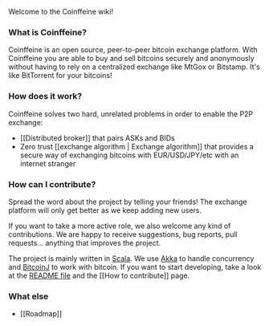 Welcome to the Coinffeine wiki!

### What is Coinffeine?

Coinffeine is an open source, peer-to-peer bitcoin exchange platform. With Coinffeine you are able to buy and sell bitcoins securely and anonymously without having to rely on a centralized exchange like MtGox or Bitstamp. It's like BitTorrent for your bitcoins!

### How does it work?

Coinffeine solves two hard, unrelated problems in order to enable the P2P exchange:

- [[Distributed broker]] that pairs ASKs and BIDs
- Zero trust [[exchange algorithm | Exchange algorithm]] that provides a secure way of exchanging bitcoins with EUR/USD/JPY/etc with an internet stranger

### How can I contribute?

Spread the word about the project by telling your friends! The exchange platform will only get better as we keep adding new users.

If you want to take a more active role, we also welcome any kind of contributions. We are happy to receive suggestions, bug reports, pull requests... anything that improves the project.

The project is mainly written in [Scala](http://scala-lang.org/). We use [Akka](http://akka.io/) to handle concurrency and [BitcoinJ](https://code.google.com/p/bitcoinj/) to work with bitcoin. If you want to start developing, take a look at the [README file](/BitwiseLabs/coinffeine/blob/master/README.md) and the [[How to contribute]] page.

### What else

- [[Roadmap]]